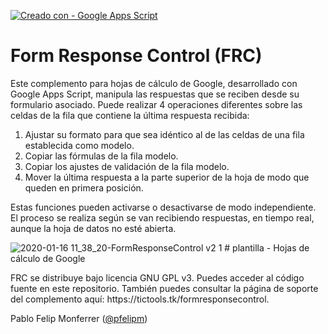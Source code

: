 [![Creado con - Google Apps Script](https://img.shields.io/static/v1?label=Creado+con&message=Google+Apps+Script&color=blue&logo=GAS)](https://)
# Form Response Control (FRC)

<p>Este complemento para hojas de cálculo de Google, desarrollado con Google Apps Script, manipula las respuestas que se reciben desde su formulario asociado. Puede realizar 4 operaciones diferentes sobre las celdas de la fila que contiene la última respuesta recibida:</p>
<ol>
  <li>Ajustar su formato para que sea idéntico al de las celdas de una fila establecida como modelo.
  <li>Copiar las fórmulas de la fila modelo.
  <li>Copiar los ajustes de validación de la fila modelo.
  <li>Mover la última respuesta a la parte superior de la hoja de modo que queden en primera posición.
</ol>
<p>Estas funciones pueden activarse o desactivarse de modo independiente. El proceso se realiza según se van recibiendo respuestas, en tiempo real, aunque la hoja de datos no esté abierta.</p>

![2020-01-16 11_38_20-FormResponseControl v2 1 # plantilla - Hojas de cálculo de Google](https://user-images.githubusercontent.com/12829262/72518272-43421000-3855-11ea-8238-edceea2bd0e1.png)

<p>FRC se distribuye bajo licencia GNU GPL v3. Puedes acceder al código fuente en este repositorio. También puedes consultar la página de soporte del complemento aquí: https://tictools.tk/formresponsecontrol.</p>

<p>Pablo Felip Monferrer (<a href="https://twitter.com/pfelipm">@pfelipm</a>)</p>
